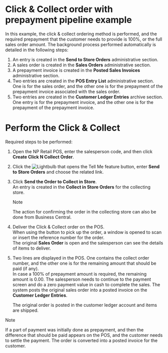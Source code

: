 # Click & Collect order with prepayment pipeline example

In this example, the click & collect ordering method is performed, and the required prepayment that the customer needs to provide is 100%, or the full sales order amount. The background process performed automatically is detailed in the following steps:

1. An entry is created in the **Send to Store Orders** administrative section. 
2. A sales order is created in the **Sales Orders** administrative section.
3. A prepayment invoice is created in the **Posted Sales Invoices** administrative section.
4. Two entries are created in the **POS Entry List** administrative section.     
   One is for the sales order, and the other one is for the prepayment of the prepayment invoice associated with the sales order. 
5. Two entries are created in the **Customer Ledger Entries** archive section.     
   One entry is for the prepayment invoice, and the other one is for the prepayment of the prepayment invoice. 

# Perform the Click & Collect 

Required steps to be performed:

1. Open the NP Retail POS, enter the salesperson code, and then click **Create Click N Collect Order**.
2. Click the ![Lightbulb that opens the Tell Me feature](../../../images/Icons/Lightbulb_icon.png "Tell Me what you want to do") button, enter **Send to Store Orders** and choose the related link.
3. Click **Send the Order to Collect in Store**.     
   An entry is created in the **Collect in Store Orders** for the collecting store.   
   > [!Note]
   > The action for confirming the order in the collecting store can also be done from Business Central. 
4. Deliver the Click & Collect order on the POS.     
   When using the button to pick up the order, a window is opened to scan or insert the reference number for the order.     
   The original **Sales Order** is open and the salesperson can see the details of items to deliver.      
5. Two lines are displayed in the POS. One contains the collect order number, and the other one is for the remaining amount that should be paid (if any).       
   In case a 100% of prepayment amount is required, the remaining amount is 0.00. The salesperson needs to continue to the payment screen and do a zero payment value in cash to complete the sales. The system posts the original sales order into a posted invoice on the **Customer Ledger Entries**.     
   
   The original order is posted in the customer ledger account and items are shipped.

> [!Note]
> If a part of payment was initially done as prepayment, and then the difference that should be paid appears on the POS, and the customer needs to settle the payment. The order is converted into a posted invoice for the customer. 